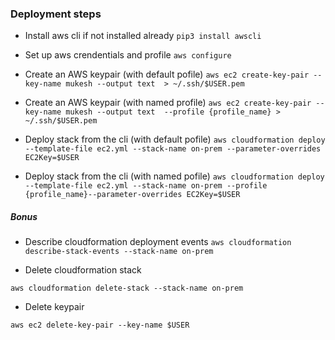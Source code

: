 ### Deployment steps

- Install aws cli if not installed already 
  ```pip3 install awscli```

- Set up aws crendentials and profile
  ```aws configure```

- Create an AWS keypair (with default pofile)
  ```aws ec2 create-key-pair --key-name mukesh --output text  > ~/.ssh/$USER.pem```

- Create an AWS keypair (with named profile)
```aws ec2 create-key-pair --key-name mukesh --output text  --profile {profile_name} > ~/.ssh/$USER.pem```

- Deploy stack from the cli (with default pofile)
  ```aws cloudformation deploy --template-file ec2.yml --stack-name on-prem --parameter-overrides EC2Key=$USER```

- Deploy stack from the cli (with named pofile)
  ```aws cloudformation deploy --template-file ec2.yml --stack-name on-prem --profile {profile_name}--parameter-overrides EC2Key=$USER```

##### Bonus
- Describe cloudformation deployment events 
```aws cloudformation describe-stack-events --stack-name on-prem```

- Delete cloudformation stack
```
aws cloudformation delete-stack --stack-name on-prem
```
- Delete keypair
```
aws ec2 delete-key-pair --key-name $USER
```
